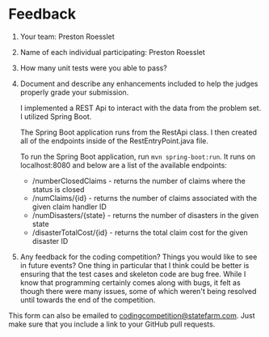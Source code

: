 # Feedback

1. Your team: Preston Roesslet
2. Name of each individual participating: Preston Roesslet
3. How many unit tests were you able to pass?
4. Document and describe any enhancements included to help the judges properly grade your submission.

   I implemented a REST Api to interact with the data from the problem set. I utilized Spring Boot.

   The Spring Boot application runs from the RestApi class. I then created all of the endpoints inside of the RestEntryPoint.java file.

   To run the Spring Boot application, run `mvn spring-boot:run`. It runs on localhost:8080 and below are a list of the available endpoints:

   - /numberClosedClaims - returns the number of claims where the status is closed
   - /numClaims/{id} - returns the number of claims associated with the given claim handler ID
   - /numDisasters/{state} - returns the number of disasters in the given state
   - /disasterTotalCost/{id} - returns the total claim cost for the given disaster ID

5. Any feedback for the coding competition? Things you would like to see in future events?
   One thing in particular that I think could be better is ensuring that the test cases and skeleton code are bug free. While I know that programming certainly comes along with bugs, it felt as though there were many issues, some of which weren't being resolved until towards the end of the competition.

This form can also be emailed to [codingcompetition@statefarm.com](mailto:codingcompetition@statefarm.com). Just make sure that you include a link to your GitHub pull requests.
